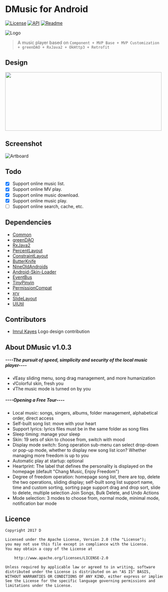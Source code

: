 # DMusic for Android

[![License](https://img.shields.io/badge/license-Apache%202-green.svg)](https://www.apache.org/licenses/LICENSE-2.0)
[![API](https://img.shields.io/badge/API-11%2B-green.svg?style=flat)](https://android-arsenal.com/api?level=11)
[![Readme](https://img.shields.io/badge/README-%E4%B8%AD%E6%96%87-brightgreen.svg)](https://github.com/Dsiner/DMusic/blob/master/README-zh.md)

![Logo](https://github.com/Dsiner/DMusic/blob/master/app/src/main/res/mipmap-xhdpi/ic_launcher.png)

> A music player based on `Component + MVP Base + MVP Customization + greenDAO + RxJava2 + OkHttp3 + Retrofit`

## Design
<img src="https://github.com/Dsiner/DMusic/blob/master/screenshot/design.png" width="500" height="187"/>

## Screenshot
![Artboard](https://github.com/Dsiner/DMusic/blob/master/screenshot/screenshot0.png)

## Todo
- [x] Support online music list.
- [x] Support online MV play.
- [x] Support online music download.
- [x] Support online music play.
- [ ] Support online search, cache, etc.

## Dependencies
- [Common](https://github.com/Dsiner/Common)
- [greenDAO](https://github.com/greenrobot/greenDAO)
- [RxJava2](https://github.com/ReactiveX/RxJava)
- [PercentLayout]()
- [ConstraintLayout]()
- [ButterKnife](https://github.com/JakeWharton/butterknife)
- [NineOldAndroids](https://github.com/JakeWharton/NineOldAndroids)
- [Android-Skin-Loader](https://github.com/fengjundev/Android-Skin-Loader)
- [EventBus](https://github.com/greenrobot/EventBus)
- [TinyPinyin](https://github.com/promeG/TinyPinyin)
- [PermissionCompat](https://github.com/Dsiner/PermissionCompat)
- [xrv](https://github.com/Dsiner/xRecyclerViewF)
- [SlideLayout](https://github.com/Dsiner/SlideLayout)
- [UIUtil](https://github.com/Dsiner/UIUtil)

## Contributors
- [Imrul Kayes](https://github.com/saifulfrank) Logo design contribution

## About DMusic v1.0.3

##### ----The pursuit of speed, simplicity and security of the local music player----

* √Easy sliding menu, song drag management, and more humanization
* √Colorful skin, fresh you
* √The music mode is turned on by you

##### ----Opening a Free Tour----
* Local music: songs, singers, albums, folder management, alphabetical order, direct access
* Self-built song list: move with your heart
* Support lyrics: lyrics files must be in the same folder as song files
* Sleep timing: manage your sleep
* Skin: 19 sets of skin to choose from, switch with mood
* Display mode switch: Song operation sub-menu can select drop-down or pop-up mode, whether to display new song list icon? Whether managing more freedom is up to you
* Automatic play at startup: optional
* Heartprint: The label that defines the personality is displayed on the homepage (default "Chang Music, Enjoy Freedom")
* Degree of freedom operation: homepage song list, there are top, delete the two operations, sliding display; self-built song list support name, time and custom sorting, sorting page support drag and drop sort, slide to delete, multiple selection Join Songs, Bulk Delete, and Undo Actions
* Mode selection: 3 modes to choose from, normal mode, minimal mode, notification bar mode

## Licence

```txt
Copyright 2017 D

Licensed under the Apache License, Version 2.0 (the "License");
you may not use this file except in compliance with the License.
You may obtain a copy of the License at

    http://www.apache.org/licenses/LICENSE-2.0

Unless required by applicable law or agreed to in writing, software
distributed under the License is distributed on an "AS IS" BASIS,
WITHOUT WARRANTIES OR CONDITIONS OF ANY KIND, either express or implied.
See the License for the specific language governing permissions and
limitations under the License.
```
